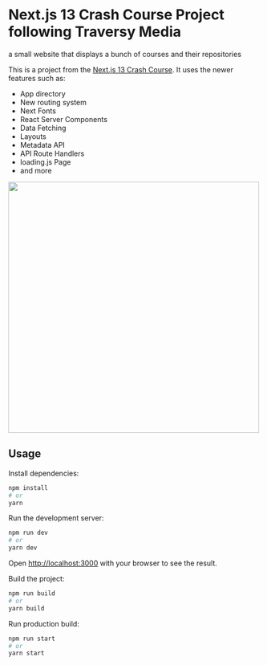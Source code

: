 # Next.js 13 Crash Course Project following Traversy Media 
a small website that displays a bunch of courses and their repositories


This is a project from the [Next.js 13 Crash Course](https://youtu.be/Y6KDk5iyrYE). It uses the newer features such as:
- App directory
- New routing system
- Next Fonts
- React Server Components
- Data Fetching
- Layouts
- Metadata API
- API Route Handlers
- loading.js Page
- and more

<img src="./public/screen.png" width="500">

## Usage

Install dependencies:

```bash
npm install
# or
yarn
```

Run the development server:

```bash
npm run dev
# or
yarn dev
```

Open [http://localhost:3000](http://localhost:3000) with your browser to see the result.

Build the project:

```bash
npm run build
# or
yarn build
```

Run production build:

```bash
npm run start
# or
yarn start
```
